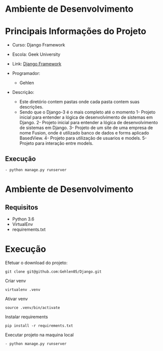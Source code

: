# **Ambiente de Desenvolvimento**


# Principais Informações do Projeto
- Curso: Django Framework
- Escola: Geek University
- Link: <a href="https://www.udemy.com/course/programacao-web-com-django-framework-do-basico-ao-avancado/"> Django Framework</a>
- Programador:
    - Gehlen
   

- Descrição:
    - Este diretório contem pastas onde cada pasta contem suas descrições.
    - Sendo que o Django-3 é o mais completo até o momento
    1- Projeto inicial para entender a lógica de desenvolvimento de sistemas em Django.
    2- Projeto inicial para entender a lógica de desenvolvimento de sistemas em Django.
    3- Projeto de um site de uma empresa de nome Fusion, onde é utilizado banco de dados e forms aplicado BasedView.
    4- Projeto para utilização de usuarios e models.
    5- Projeto para interação entre models.



## Execução
```
- python manage.py runserver
```

# Ambiente de Desenvolvimento

## Requisitos
- Python 3.6
- VirtualEnv
- requirements.txt

# Execução
Efetuar o download do projeto:
```
git clone git@github.com:Gehlen05/Django.git
```
Criar venv
```
virtualenv .venv
```
Ativar venv
```
source .venv/bin/activate
```
Instalar requirements
```
pip install -r requirements.txt
```
Executar projeto na maquina local
```
- python manage.py runserver
```
